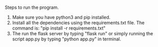 Steps to run the program.

1. Make sure you have python3 and pip installed.
2. Install all the dependencies using the requirements.txt file. The command is: "pip install -r requirements.txt"
3. The run the flask server by typing "flask run"  or simply running the script app.py by typing "python app.py" in terminal.

